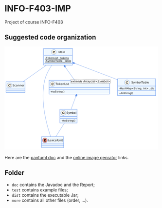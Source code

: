 # INFO-F403-IMP
Project of course INFO-F403

## Suggested code organization

![](./doc/img/class_diag.png)

Here are the [pantuml doc](http://plantuml.com/class-diagram) and the [online image genrator](http://www.plantuml.com/plantuml/uml/SyfFKj2rKt3CoKnELR1Io4ZDoSa70000) links.

## Folder

- `doc` contains the Javadoc and the Report;
- `test` contains example files;
- `dist` contains the executable Jar;
- `more` contains all other files (order, ...).
